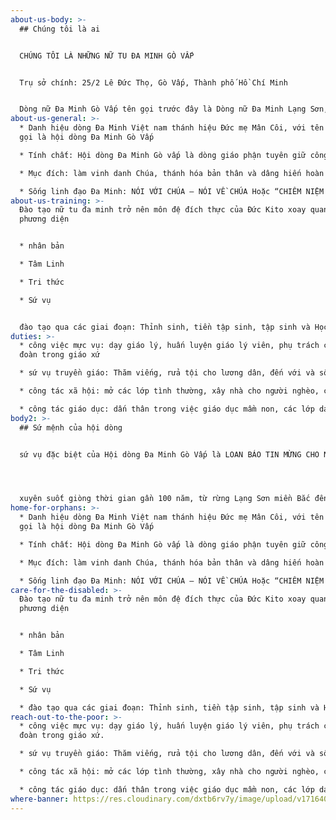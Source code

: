 ```yaml
---
about-us-body: >-
  ## Chúng tôi là ai


  CHÚNG TÔI LÀ NHỮNG NỮ TU ĐA MINH GÒ VẤP


  Trụ sở chính: 25/2 Lê Đức Thọ, Gò Vấp, Thành phố Hồ Chí Minh 


  Dòng nữ Đa Minh Gò Vấp tên gọi trước đây là Dòng nữ Đa Minh Lạng Sơn, là Dòng địa phận thuộc Tổng Giáo phận Sài Gòn.
about-us-general: >-
  * Danh hiệu dòng Đa Minh Việt nam thánh hiệu Đức mẹ Mân Côi, với tên thường
  gọi là hội dòng Đa Minh Gò Vấp

  * Tính chất: Hội dòng Đa Minh Gò vấp là dòng giáo phận tuyên giữ công khai ba lời khuyên phúc âm: Khó nghèo, vâng phục và khiết tịnh

  * Mục đích: làm vinh danh Chúa, thánh hóa bản thân và dâng hiến hoàn toàn cho việc loan báo tin mừng bằng cách thực thi ba lời khấn, khiết tịnh, khó nghèo và vâng phục theo luật dòng các chị em Đa Minh Việt Nam, nội quy hội dòng và tu luật thánh Augustino

  * Sống linh đạo Đa Minh: NÓI VỚI CHÚA – NÓI VỀ CHÚA Hoặc “CHIÊM NIỆM VÀ TRUYỀN THÔNG”, Chia sẻ cho tha nhân những gì mình đã chiêm niệm
about-us-training: >-
  Đào tạo nữ tu đa minh trở nên môn đệ đích thực của Đức Kito xoay quanh 4
  phương diện


  * nhân bản

  * Tâm Linh

  * Tri thức

  * Sứ vụ


  đào tạo qua các giai đoạn: Thỉnh sinh, tiền tập sinh, tập sinh và Học viện
duties: >-
  * công việc mực vụ: dạy giáo lý, huấn luyện giáo lý viên, phụ trách các hội
  đoàn trong giáo xứ

  * sứ vụ truyền giáo: Thăm viếng, rửa tội cho lương dân, đến với và sống với, sống cùng với anh em dân tộc.

  * công tác xã hội: mở các lớp tình thường, xây nhà cho người nghèo, chăm sóc trẻ khuyết tật, mái ấm tình thương cho các trẻ em mồ côi

  * công tác giáo dục: dấn thân trong việc giáo dục mầm non, các lớp dạy kèm bán trú, nội trú
body2: >-
  ## Sứ mệnh của hội dòng


  sứ vụ đặc biệt của Hội dòng Đa Minh Gò Vấp là LOAN BÁO TIN MỪNG CHO NGƯỜI NGHÈO KHÓ: 25/2 Lê Đức Thọ, Gò Vấp, Thành phố Hồ Chí Minh 




  xuyên suốt giòng thời gian gần 100 năm, từ rừng Lạng Sơn miền Bắc đến miền đảo Phú Quốc trời Nam, những họat động của chị em đa số tập trung ở các xứ truyền giáo hoặc xứ đạo miền quê. Đơn sơ, giản dị, hội nhập vào cuộc sống người lao động địa phương để khai hóa dân trí, gieo rắc tình thương và giáo dục niềm tin. Cho đi cái mình có. Làm điều mình có thể với một con tim yêu mến và hiến dâng trọn vẹn. Thật bé nhỏ và khiêm tốn! Chị em Đa Minh Lạng Sơn trong hình thành và phát triển, đến hôm nay Dòng đã có một chỗ đứng trong lòng Giáo hội. Hội dòng Đa Minh Lạng Sơn đang cùng nhịp bước với các hội dòng trong lòng Giáo hội Việt Nam và cùng với Giáo hội toàn cầu dấn thân “PHỤC VỤ ƠN CỨU ĐỘ”.
home-for-orphans: >-
  * Danh hiệu dòng Đa Minh Việt nam thánh hiệu Đức mẹ Mân Côi, với tên thường
  gọi là hội dòng Đa Minh Gò Vấp

  * Tính chất: Hội dòng Đa Minh Gò vấp là dòng giáo phận tuyên giữ công khai ba lời khuyên phúc âm: Khó nghèo, vâng phục và khiết tịnh

  * Mục đích: làm vinh danh Chúa, thánh hóa bản thân và dâng hiến hoàn toàn cho việc loan báo tin mừng bằng cách thực thi ba lời khấn, khiết tịnh, khó nghèo và vâng phục theo luật dòng các chị em Đa Minh Việt Nam, nội quy hội dòng và tu luật thánh Augustino

  * Sống linh đạo Đa Minh: NÓI VỚI CHÚA – NÓI VỀ CHÚA Hoặc “CHIÊM NIỆM VÀ TRUYỀN THÔNG”, Chia sẻ cho tha nhân những gì mình đã chiêm niệm
care-for-the-disabled: >-
  Đào tạo nữ tu đa minh trở nên môn đệ đích thực của Đức Kito xoay quanh 4
  phương diện


  * nhân bản

  * Tâm Linh

  * Tri thức

  * Sứ vụ

  * đào tạo qua các giai đoạn: Thỉnh sinh, tiền tập sinh, tập sinh và Học viện
reach-out-to-the-poor: >-
  * công việc mực vụ: dạy giáo lý, huấn luyện giáo lý viên, phụ trách các hội
  đoàn trong giáo xứ.

  * sứ vụ truyền giáo: Thăm viếng, rửa tội cho lương dân, đến với và sống với, sống cùng với anh em dân tộc.

  * công tác xã hội: mở các lớp tình thường, xây nhà cho người nghèo, chăm sóc trẻ khuyết tật, mái ấm tình thương cho các trẻ em mồ côi.

  * công tác giáo dục: dấn thân trong việc giáo dục mầm non, các lớp dạy kèm bán trú, nội trú.
where-banner: https://res.cloudinary.com/dxtb6rv7y/image/upload/v1716407577/cld-sample-2.jpg
---
```

